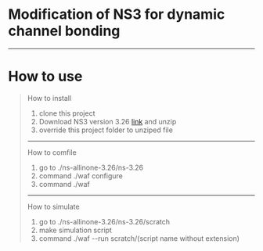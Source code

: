 # Modification of NS3 for dynamic channel bonding
***
# How to use
> How to install
> 1. clone this project
> 2. Download NS3 version 3.26 [link](https://www.nsnam.org/releases/ns-allinone-3.26.tar.bz2) and unzip
> 3. override this project folder to unziped file
> ***
> How to comfile
> 1. go to ./ns-allinone-3.26/ns-3.26
> 2. command ./waf configure
> 3. command ./waf
> ***
> How to simulate
> 1. go to ./ns-allinone-3.26/ns-3.26/scratch
> 2. make simulation script
> 3. command ./waf --run scratch/(script name without extension) 
